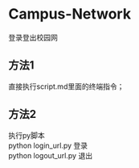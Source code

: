 # Campus-Network
登录登出校园网

## 方法1
直接执行script.md里面的终端指令；

## 方法2
执行py脚本<br>
python login_url.py  登录<br>
python logout_url.py  退出
